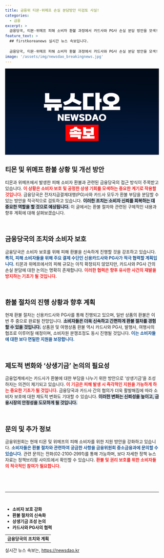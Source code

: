 ```yaml
---
title: 금융위 티몬·위메프 손실 분담방안 미검토 사실!
categories:
  - 금융
excerpt: >
  금융당국, 티몬·위메프 피해 소비자 환불 과정에서 카드사와 PG사 손실 분담 방안을 모색! 과연 소비자들은 언제까지 기다려야 할까? 클릭하고 더 알아보세요!
feature_text: >
  ## firstkoreanews 실시간 뉴스 속보입니다.

  금융당국, 티몬·위메프 피해 소비자 환불 과정에서 카드사와 PG사 손실 분담 방안을 모색! 과연 소비자들은 언제까지 기다려야 할까? 클릭하고 더 알아보세요!
image: '/assets/img/newsdao_breakingnews.jpg'
---
```


<p><img src="/assets/img/newsdao_breakingnews.jpg" alt="firstkoreanews 속보" /></p>

<h2 data-ke-size="size26">티몬 및 위메프 환불 상황 및 개선 방안</h2>

<p>티몬과 위메프에서 발생한 피해 소비자 환불과 관련된 금융당국의 접근 방식이 주목받고 있습니다. <b><span style="color: #ee2323;">이 상황은 소비자 보호 및 공정한 상생 기회를 모색하는 중요한 계기로 작용할 것입니다.</span></b> 금융당국은 전자지급결제대행(PG)사와 카드사 모두가 환불 부담을 분담할 수 있는 방안을 적극적으로 검토하고 있습니다. <b><span style="background-color: #21538527;">이러한 조치는 소비자 신뢰를 회복하는 데 중요한 역할을 할 것으로 예상됩니다.</span></b> 이 글에서는 환불 절차와 관련된 구체적인 내용과 향후 계획에 대해 살펴보겠습니다. </p>

<p data-ke-size="size16">&nbsp;</p>

<h2 data-ke-size="size26">금융당국의 조치와 소비자 보호</h2>

<p>금융당국은 소비자 보호를 위해 피해 환불을 신속하게 진행할 것을 강조하고 있습니다. <b><span style="color: #1a5490;">특히, 피해 소비자들을 위해 주요 결제 수단인 신용카드사와 PG사가 적극 협력할 계획입니다.</span></b> 티몬과 위메프에서의 피해 규모는 아직 확정되지 않았지만, 카드사와 PG사 간의 손실 분담에 대한 논의는 명확히 존재합니다. <b><span style="color: #ee2323;">이러한 협력은 향후 유사한 사건의 재발을 방지하는 기초가 될 것입니다.</span></b></p>

<p data-ke-size="size16">&nbsp;</p>

<h2 data-ke-size="size26">환불 절차의 진행 상황과 향후 계획</h2>

<p>현재 환불 절차는 신용카드사와 PG사를 통해 진행되고 있으며, 일반 상품의 환불은 이번 주 중으로 완료될 전망입니다. <b><span style="background-color: #21538527;">소비자들은 더욱 신속하고 간편하게 환불 절차를 경험할 수 있을 것입니다.</span></b> 상품권 및 여행상품 환불 역시 카드사와 PG사, 발행사, 여행사의 협조로 이루어질 예정이며, 소비자원 분쟁조정도 동시 진행될 것입니다. <b><span style="color: #1a5490;">이는 소비자들에 대한 보다 면밀한 지원을 보장합니다.</span></b></p>

<p data-ke-size="size16">&nbsp;</p>

<h2 data-ke-size="size26">제도적 변화와 ‘상생기금’ 논의의 필요성</h2>

<p>금융업계에서는 카드사가 환불에 대한 부담을 나누기 위한 방안으로 ‘상생기금’을 조성하자는 의견이 제기되고 있습니다. <b><span style="color: #ee2323;">이 기금은 피해 발생 시 즉각적인 지원을 가능하게 하는 중요한 기초가 될 것입니다.</span></b> 금융당국과 카드사 간의 협의가 더욱 활발해짐에 따라 소비자 보호에 대한 제도적 변화도 기대할 수 있습니다. <b><span style="background-color: #21538527;">이러한 변화는 신뢰성을 높이고, 금융시장의 안정성을 도모하게 될 것입니다.</span></b></p>

<p data-ke-size="size16">&nbsp;</p>

<h2 data-ke-size="size26">문의 및 추가 정보</h2>

<p>금융위원회는 현재 티몬 및 위메프의 피해 소비자를 위한 지원 방안을 강화하고 있습니다. <b><span style="color: #1a5490;">소비자들은 환불 절차와 관련하여 궁금한 사항을 금융위원회 중소금융과에 문의할 수 있습니다.</span></b> 관련 문의는 전화(02-2100-2991)를 통해 가능하며, 보다 자세한 정책 뉴스 자료는 정책브리핑 사이트에서 확인할 수 있습니다. <b><span style="color: #ee2323;">환불 및 권리 보호를 위한 소비자들의 적극적인 참여가 필요합니다.</span></b> </p>

<p data-ke-size="size16">&nbsp;</p>

<p><br>
<hr>
<br></p>

<ul>
<li><b>소비자 보호 강화</b></li>
<li><b>환불 절차의 신속화</b></li>
<li><b>상생기금 조성 논의</b></li>
<li><b>카드사와 PG사의 협력</b></li>
</ul>

<table>
<tr>
<td style="text-align: center; height: 17px;"><b>금융당국의 조치와 계획</b></td>
</tr>
</table>
실시간 뉴스 속보는, <a href="https://newsdao.kr" rel="dofollow">https://newsdao.kr</a>


